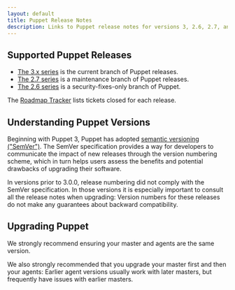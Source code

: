 ```yaml
---
layout: default
title: Puppet Release Notes
description: Links to Puppet release notes for versions 3, 2.6, 2.7, and 0.2x
---
```


Supported Puppet Releases 
-------------------------

- [The 3.x series][3.x] is the current branch of Puppet releases.
- [The 2.7 series][2.7] is a maintenance branch of Puppet releases.
- [The 2.6 series][2.6] is a security-fixes-only branch of Puppet.

The [Roadmap Tracker](http://projects.puppetlabs.com/projects/puppet/roadmap?tracker_ids%5B%5D=1&tracker_ids%5B%5D=2&tracker_ids%5B%5D=4&completed=1&with_subprojects=0&with_subprojects=0) lists tickets closed for each release. 

## Understanding Puppet Versions

Beginning with Puppet 3, Puppet has adopted [semantic versioning ("SemVer")][semver]. The SemVer specification provides a way for developers to communicate the impact of new releases through the version numbering scheme, which in turn helps users assess the benefits and potential drawbacks of upgrading their software. 

In versions prior to 3.0.0, release numbering did not comply with the SemVer specification. In those versions it is especially important to consult all the release notes when upgrading: Version numbers for these releases do not make any guarantees about backward compatibility.

## Upgrading Puppet 

We strongly recommend ensuring your master and agents are the same version.

We also strongly recommended that you upgrade your master first and then your agents: Earlier agent versions usually work with later masters, but frequently have issues with earlier masters.

[semver]: http://semver.org
[3.x]: /puppet/3/reference/release_notes.html
[2.7]: /puppet/2.7/reference/release_notes.html
[2.6]: /puppet/2.6/reference/release_notes.html

